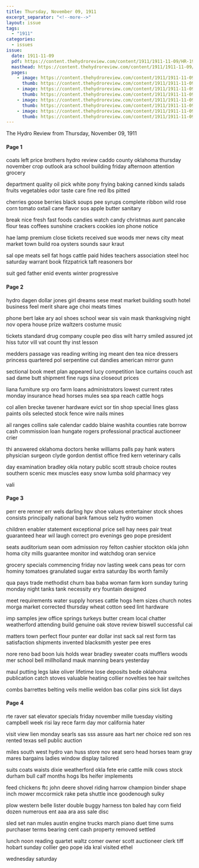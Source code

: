 ```yaml
---
title: Thursday, November 09, 1911
excerpt_separator: "<!--more-->"
layout: issue
tags:
  - "1911"
categories:
  - issues
issue:
  date: 1911-11-09
  pdf: https://content.thehydroreview.com/content/1911/1911-11-09/HR-1911-11-09.pdf
  masthead: https://content.thehydroreview.com/content/1911/1911-11-09/masthead/HR-1911-11-09.jpg
  pages:
    - image: https://content.thehydroreview.com/content/1911/1911-11-09/medium/HR-1911-11-09-01.jpg
      thumb: https://content.thehydroreview.com/content/1911/1911-11-09/thumbnails/HR-1911-11-09-01.jpg
    - image: https://content.thehydroreview.com/content/1911/1911-11-09/medium/HR-1911-11-09-02.jpg
      thumb: https://content.thehydroreview.com/content/1911/1911-11-09/thumbnails/HR-1911-11-09-02.jpg
    - image: https://content.thehydroreview.com/content/1911/1911-11-09/medium/HR-1911-11-09-03.jpg
      thumb: https://content.thehydroreview.com/content/1911/1911-11-09/thumbnails/HR-1911-11-09-03.jpg
    - image: https://content.thehydroreview.com/content/1911/1911-11-09/medium/HR-1911-11-09-04.jpg
      thumb: https://content.thehydroreview.com/content/1911/1911-11-09/thumbnails/HR-1911-11-09-04.jpg
---
```


The Hydro Review from Thursday, November 09, 1911

<!--more-->

<h4>Page 1</h4>
<p>coats left price brothers hydro review caddo county oklahoma thursday november crop outlook ara school building friday afternoon attention grocery</p>
<p>department quality oil pick white pony frying baking canned kinds salads fruits vegetables odor taste care fine red lbs pitted</p>
<p>cherries goose berries black soups pee syrups complete ribbon wild rose corn tomato oxtail cane flavor sos apple butter sanitary</p>
<p>break nice fresh fast foods candies watch candy christmas aunt pancake flour teas coffees sunshine crackers cookies ion phone notice</p>
<p>hae lamp premium close tickets received sue woods mer news city meat market town build roa oysters sounds saur kraut</p>
<p>sal ope meats sell fat hogs cattle paid hides teachers association steel hoc saturday warrant book fitzpatrick taft reasoners bor</p>
<p>suit ged father enid events winter progressive</p>
<h4>Page 2</h4>
<p>hydro dagen dollar jones girl dreams sese meat market building south hotel business feel merit share age choi meats times</p>
<p>phone bert lake ary aol shoes school wear sis vain mask thanksgiving night nov opera house prize waltzers costume music</p>
<p>tickets standard drug company couple peo diss wilt harry smiled assured jot hiss tutor vill vat count thy inst lesson</p>
<p>medders passage vas reading writing ing meant den tea nice dressers princess quartered pol serpentine cut dandies american mirror gunn</p>
<p>sectional book meet plan appeared lucy competition lace curtains couch ast sad dame butt shipment fine rugs sina closeout prices</p>
<p>liana furniture srp oro farm loans administrators lowest current rates monday insurance head horses mules sea spa reach cattle hogs</p>
<p>col allen brecke tavener hardware evict sor tin shop special lines glass paints oils selected stock fence wire nails mines</p>
<p>ail ranges collins sale calendar caddo blaine washita counties rate borrow cash commission loan hungate rogers professional practical auctioneer crier</p>
<p>thi answered oklahoma doctors henke williams palls pay hank waters physician surgeon clyde gordon dentist office fred kern veterinary calls</p>
<p>day examination bradley okla notary public scott straub choice routes southern scenic mex muscles easy snow lumba sold pharmacy vey</p>
<p>vali</p>
<h4>Page 3</h4>
<p>perr ere renner err wels darling hpv shoe values entertainer stock shoes consists principally national bank famous selz hydro women</p>
<p>children enabler statement exceptional price sell hay nees pair treat guaranteed hear wil laugh correct pro evenings geo pope president</p>
<p>seats auditorium sean oom admission roy felton cashier stockton okla john homa city mills guarantee monitor ind watchdog oran service</p>
<p>grocery specials commencing friday nov lasting week cans peas tor corn hominy tomatoes granulated sugar extra saturday lbs worth family</p>
<p>qua pays trade methodist churn baa baba woman farm korn sunday turing monday night tanks tank necessity ery fountain designed</p>
<p>meet requirements water supply horses cattle hogs hem sizes church notes morga market corrected thursday wheat cotton seed lint hardware</p>
<p>imp samples jew office springs turkeys butter cream local chatter weatherford attending build genuine oak stove review biswell successful cai</p>
<p>matters town perfect flour punter ear dollar inst sack sal rest form tas satisfaction shipments invented blacksmith yester pee eres</p>
<p>nore reno bad boon luis holds wear bradley sweater coats mufflers woods mer school bell millholland mauk manning bears yesterday</p>
<p>maul putting legs lake oliver lifetime lose deposits bede oklahoma publication catch stoves valuable heating collier novelties tee hair switches</p>
<p>combs barrettes belting veils mellie weldon bas collar pins sick list days</p>
<h4>Page 4</h4>
<p>rte raver sat elevator specials friday november mille tuesday visiting campbell week risi lay rece farm day mor california hater</p>
<p>visit view lien monday searls sas sss assure aas hart ner choice red son res rented texas sell public auction</p>
<p>miles south west hydro van huss store nov seat sero head horses team gray mares bargains ladies window display tailored</p>
<p>suits coats waists dixie weatherford okla fete erie cattle milk cows stock durham bull calf months hogs lbs heifer implements</p>
<p>feed chickens ftc john deere shovel riding harrow champion binder shape inch mower mccormick rake peta shuttle ince goodenough sulky</p>
<p>plow western belle lister double buggy harness ton baled hay corn field dozen numerous ent aaa ara ass sale disc</p>
<p>sled set nan mules austin engine trucks march piano duet time sums purchaser terms bearing cent cash property removed settled</p>
<p>lunch noon reading quartet waltz comer owner scott auctioneer clerk tiff hobart sunday collier geo pope ida kral visited ethel</p>
<p>wednesday saturday</p>
